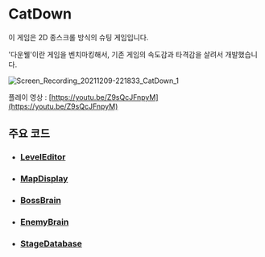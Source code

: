 
# CatDown
이 게임은 2D 종스크롤 방식의 슈팅 게임입니다.

'다운웰'이란 게임을 벤치마킹해서, 기존 게임의 속도감과 타격감을 살려서 개발했습니다.

![Screen_Recording_20211209-221833_CatDown_1](https://user-images.githubusercontent.com/36800639/152974931-25161746-d136-4f57-b35f-e18497a190fa.gif)

플레이 영상 : [https://youtu.be/Z9sQcJFnpyM](https://youtu.be/Z9sQcJFnpyM)

## 주요 코드
+ ### [LevelEditor](https://github.com/ComeBiga/DownWellGame/tree/CatDown_README/DownWell/Assets/99.LevelEditor)
+ ### [MapDisplay]()
+ ### [BossBrain]()
+ ### [EnemyBrain]()
+ ### [StageDatabase]()
